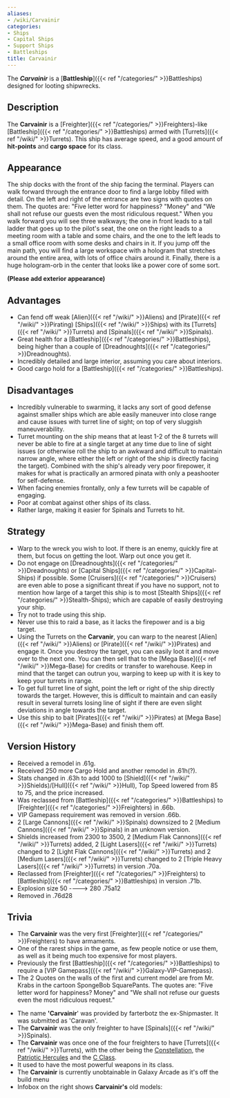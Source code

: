 ```yaml
---
aliases:
- /wiki/Carvainir
categories:
- Ships
- Capital Ships
- Support Ships
- Battleships
title: Carvainir
---
```


The **_Carvainir_** is a [**Battleship**]({{< ref "/categories/" >}}Battleships) designed for looting shipwrecks.

## Description

The **Carvainir** is a [Freighter]({{< ref "/categories/" >}}Freighters)-like [Battleship]({{< ref "/categories/" >}}Battleships) armed with [Turrets]({{< ref "/wiki/" >}}Turrets). This ship has average speed, and a good amount of **hit-points** and **cargo space** for its class.  

## Appearance

The ship docks with the front of the ship facing the terminal. Players can walk forward through the entrance door to find a large lobby filled with detail. On the left and right of the entrance are two signs with quotes on them. The quotes are: "Five letter word for happiness? "Money" and "We shall not refuse our guests even the most ridiculous request." When you walk forward you will see three walkways; the one in front leads to a tall ladder that goes up to the pilot's seat, the one on the right leads to a meeting room with a table and some chairs, and the one to the left leads to a small office room with some desks and chairs in it. If you jump off the main path, you will find a large workspace with a hologram that stretches around the entire area, with lots of office chairs around it. Finally, there is a huge hologram-orb in the center that looks like a power core of some sort.

**(Please add exterior appearance)**

## Advantages

- Can fend off weak [Alien]({{< ref "/wiki/" >}}Aliens) and [Pirate]({{< ref "/wiki/" >}}Pirating) [Ships]({{< ref "/wiki/" >}}Ships) with its [Turrets]({{< ref "/wiki/" >}}Turrets) and [Spinals]({{< ref "/wiki/" >}}Spinals).
- Great health for a [Battleship]({{< ref "/categories/" >}}Battleships), being higher than a couple of [Dreadnoughts]({{< ref "/categories/" >}}Dreadnoughts).
- Incredibly detailed and large interior, assuming you care about interiors.
- Good cargo hold for a [Battleship]({{< ref "/categories/" >}}Battleships).

## Disadvantages

- Incredibly vulnerable to swarming, it lacks any sort of good defense against smaller ships which are able easily maneuver into close range and cause issues with turret line of sight; on top of very sluggish maneuverability.
- Turret mounting on the ship means that at least 1-2 of the 8 turrets will never be able to fire at a single target at any time due to line of sight issues (or otherwise roll the ship to an awkward and difficult to maintain narrow angle, where either the left or right of the ship is directly facing the target). Combined with the ship's already very poor firepower, it makes for what is practically an armored pinata with only a peashooter for self-defense.
- When facing enemies frontally, only a few turrets will be capable of engaging.
- Poor at combat against other ships of its class.
- Rather large, making it easier for Spinals and Turrets to hit.

## Strategy

- Warp to the wreck you wish to loot. If there is an enemy, quickly fire at them, but focus on getting the loot. Warp out once you get it.
- Do not engage on [Dreadnoughts]({{< ref "/categories/" >}}Dreadnoughts) or [Capital Ships]({{< ref "/categories/" >}}Capital-Ships) if possible. Some [Cruisers]({{< ref "/categories/" >}}Cruisers) are even able to pose a significant threat if you have no support, not to mention how large of a target this ship is to most [Stealth Ships]({{< ref "/categories/" >}}Stealth-Ships); which are capable of easily destroying your ship.
- Try not to trade using this ship.
- Never use this to raid a base, as it lacks the firepower and is a big target.
- Using the Turrets on the **Carvanir**, you can warp to the nearest [Alien]({{< ref "/wiki/" >}}Aliens) or [Pirate]({{< ref "/wiki/" >}}Pirates) and engage it. Once you destroy the target, you can easily loot it and move over to the next one. You can then sell that to the [Mega Base]({{< ref "/wiki/" >}}Mega-Base) for credits or transfer to warehouse. Keep in mind that the target can outrun you, warping to keep up with it is key to keep your turrets in range.
- To get full turret line of sight, point the left or right of the ship directly towards the target. However, this is difficult to maintain and can easily result in several turrets losing line of sight if there are even slight deviations in angle towards the target.
- Use this ship to bait [Pirates]({{< ref "/wiki/" >}}Pirates) at [Mega Base]({{< ref "/wiki/" >}}Mega-Base) and finish them off.

## Version History 

- Received a remodel in .61g.
- Received 250 more Cargo Hold and another remodel in .61h(?).
- Stats changed in .63h to add 1000 to [Shield]({{< ref "/wiki/" >}}Shields)/[Hull]({{< ref "/wiki/" >}}Hull), Top Speed lowered from 85 to 75, and the price increased.
- Was reclassed from [Battleship]({{< ref "/categories/" >}}Battleships) to [Freighter]({{< ref "/categories/" >}}Freighters) in .66b.
- VIP Gamepass requirement was removed in version .66b.
- 2 [Large Cannons]({{< ref "/wiki/" >}}Spinals) downsized to 2 [Medium Cannons]({{< ref "/wiki/" >}}Spinals) in an unknown version.
- Shields increased from 2300 to 3500, 2 [Medium Flak Cannons]({{< ref "/wiki/" >}}Turrets) added, 2 [Light Lasers]({{< ref "/wiki/" >}}Turrets) changed to 2 [Light Flak Cannons]({{< ref "/wiki/" >}}Turrets) and 2 [Medium Lasers]({{< ref "/wiki/" >}}Turrets) changed to 2 [Triple Heavy Lasers]({{< ref "/wiki/" >}}Turrets) in version .70a.
- Reclassed from [Freighter]({{< ref "/categories/" >}}Freighters) to [Battleship]({{< ref "/categories/" >}}Battleships) in version .71b.
- Explosion size 50 ----> 280 .75a12
- Removed in .76d28

## Trivia

- The **Carvainir** was the very first [Freighter]({{< ref "/categories/" >}}Freighters) to have armaments.
- One of the rarest ships in the game, as few people notice or use them, as well as it being much too expensive for most players.
- Previously the first [Battleship]({{< ref "/categories/" >}}Battleships) to require a [VIP Gamepass]({{< ref "/wiki/" >}}Galaxy-VIP-Gamepass).
- The 2 Quotes on the walls of the first and current model are from Mr. Krabs in the cartoon SpongeBob SquarePants. The quotes are: "Five letter word for happiness? Money" and "We shall not refuse our guests even the most ridiculous request."

<!-- -->

- The name **'Carvainir**' was provided by farterbotz the ex-Shipmaster. It was submitted as 'Caravan'.
- The **Carvainir** was the only freighter to have [Spinals]({{< ref "/wiki/" >}}Spinals).
- The **Carvainir** was once one of the four freighters to have [Turrets]({{< ref "/wiki/" >}}Turrets), with the other being the [Constellation](https://roblox-galaxy-official.fandom.com/wiki/Constellation), the [Patriotic Hercules](https://roblox-galaxy-official.fandom.com/wiki/Patriotic_Hercules) and the [C Class](https://roblox-galaxy-official.fandom.com/wiki/C_Class).
- It used to have the most powerful weapons in its class.
- The **Carvainir** is currently unobtainable in Galaxy Arcade as it's off the build menu
- Infobox on the right shows **Carvainir's** old models: